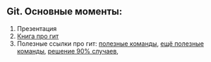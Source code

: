 ## Git. Основные моменты:
1. Презентация
2. [Книга про гит](https://git-scm.com/book/ru/v2)
3. Полезные ссылки про гит: [полезные команды](https://ohshitgit.com/), [ещё полезные команды](https://gggritso.com/human-git-aliases), [решение 90% случаев](https://m.xkcd.com/1597/),